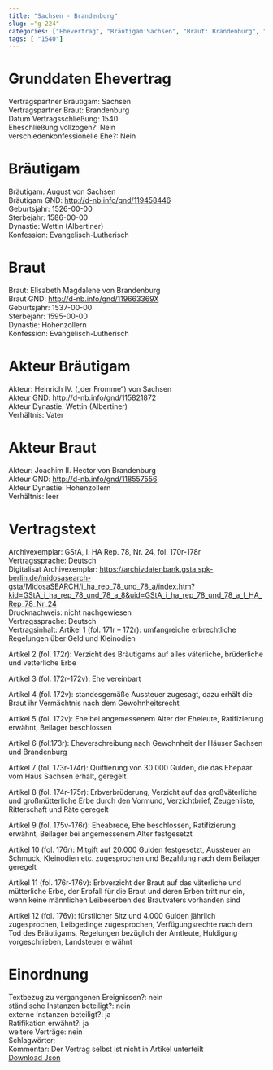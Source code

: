 ```yaml
---
title: "Sachsen - Brandenburg"
slug: ="g-224"
categories: ["Ehevertrag", "Bräutigam:Sachsen", "Braut: Brandenburg", "Eheschließung vollzogen?:Nein", "verschiedenkonfessionelle Ehe?:Nein", "Dynastie Bräutigam:Wettin (Albertiner)", "Akteur Bräutigam:Heinrich IV. („der Fromme“) von Sachsen", "Akteur Braut:Joachim II. Hector von Brandenburg", "Textbezug?:nein", "Ständisch?:nein", "Ratifikation?:ja", "Sonstiges?:nein", "Bräutigam:Sachsen", "Braut: Brandenburg"]
tags: [ "1540"]
---
```

<!--more-->

# Grunddaten Ehevertrag

Vertragspartner Bräutigam: Sachsen<br>
Vertragspartner Braut: Brandenburg<br>
Datum Vertragsschließung: 1540<br>
Eheschließung vollzogen?: Nein<br>
verschiedenkonfessionelle Ehe?: Nein<br>
# Bräutigam

Bräutigam: August von Sachsen<br>
Bräutigam GND: http://d-nb.info/gnd/119458446<br>
Geburtsjahr: 1526-00-00<br>
Sterbejahr: 1586-00-00<br>
Dynastie: Wettin (Albertiner)<br>
Konfession: Evangelisch-Lutherisch<br>
# Braut

Braut: Elisabeth Magdalene von Brandenburg<br>
Braut GND: http://d-nb.info/gnd/119663369X<br>
Geburtsjahr: 1537-00-00<br>
Sterbejahr: 1595-00-00<br>
Dynastie: Hohenzollern<br>
Konfession: Evangelisch-Lutherisch<br>
# Akteur Bräutigam

Akteur: Heinrich IV. („der Fromme“) von Sachsen<br>
Akteur GND: http://d-nb.info/gnd/115821872<br>
Akteur Dynastie: Wettin (Albertiner)<br>
Verhältnis: Vater<br>
# Akteur Braut

Akteur: Joachim II. Hector von Brandenburg<br>
Akteur GND: http://d-nb.info/gnd/118557556<br>
Akteur Dynastie: Hohenzollern<br>
Verhältnis: leer<br>
# Vertragstext

Archivexemplar: GStA, I. HA Rep. 78, Nr. 24, fol. 170r-178r<br>
Vertragssprache: Deutsch<br>
Digitalisat Archivexemplar: https://archivdatenbank.gsta.spk-berlin.de/midosasearch-gsta/MidosaSEARCH/i_ha_rep_78_und_78_a/index.htm?kid=GStA_i_ha_rep_78_und_78_a_8&uid=GStA_i_ha_rep_78_und_78_a_I_HA_Rep_78_Nr_24<br>
Drucknachweis: nicht nachgewiesen<br>
Vertragssprache: Deutsch<br>
Vertragsinhalt: Artikel 1 (fol. 171r – 172r): umfangreiche erbrechtliche Regelungen über Geld und Kleinodien

Artikel 2 (fol. 172r): Verzicht des Bräutigams auf alles väterliche, brüderliche und vetterliche Erbe

Artikel 3 (fol. 172r-172v): Ehe vereinbart 

Artikel 4 (fol. 172v): standesgemäße Aussteuer zugesagt, dazu erhält die Braut ihr Vermächtnis nach dem Gewohnheitsrecht

Artikel 5 (fol. 172v): Ehe bei angemessenem Alter der Eheleute, Ratifizierung erwähnt, Beilager beschlossen

Artikel 6 (fol.173r): Eheverschreibung nach Gewohnheit der Häuser Sachsen und Brandenburg

Artikel 7 (fol. 173r-174r): Quittierung von 30 000 Gulden, die das Ehepaar vom Haus Sachsen erhält, geregelt

Artikel 8 (fol. 174r-175r): Erbverbrüderung, Verzicht auf das großväterliche und großmütterliche Erbe durch den Vormund, Verzichtbrief, Zeugenliste, Ritterschaft und Räte geregelt

Artikel 9 (fol. 175v-176r): Eheabrede, Ehe beschlossen, Ratifizierung erwähnt, Beilager bei angemessenem Alter festgesetzt

Artikel 10 (fol. 176r): Mitgift auf 20.000 Gulden festgesetzt, Aussteuer an Schmuck, Kleinodien etc. zugesprochen und Bezahlung nach dem Beilager geregelt

Artikel 11 (fol. 176r-176v): Erbverzicht der Braut auf das väterliche und mütterliche Erbe, der Erbfall für die Braut und deren Erben tritt nur ein, wenn keine männlichen Leibeserben des Brautvaters vorhanden sind

Artikel 12 (fol. 176v): fürstlicher Sitz und 4.000 Gulden jährlich zugesprochen, Leibgedinge zugesprochen, Verfügungsrechte nach dem Tod des Bräutigams, Regelungen bezüglich der Amtleute, Huldigung vorgeschrieben, Landsteuer erwähnt<br>
# Einordnung

Textbezug zu vergangenen Ereignissen?: nein<br>
ständische Instanzen beteiligt?: nein<br>
externe Instanzen beteiligt?: ja<br>
Ratifikation erwähnt?: ja<br>
weitere Verträge: nein<br>
Schlagwörter: <br>
Kommentar: Der Vertrag selbst ist nicht in Artikel unterteilt<br>
[Download Json](/vertraege/vertrag-224.json)